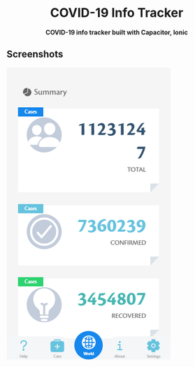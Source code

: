 <div align="center">
  <h1>COVID-19 Info Tracker</h1>
  <p><strong>COVID-19 info tracker built with Capacitor, Ionic</strong></p>
</div>

## Screenshots
![Screenshots](/_docs/screenshots/01.gif?raw=true "Screen Shot")